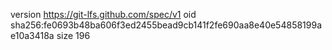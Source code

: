 version https://git-lfs.github.com/spec/v1
oid sha256:fe0693b48ba606f3ed2455bead9cb141f2fe690aa8e40e54858199ae10a3418a
size 196
